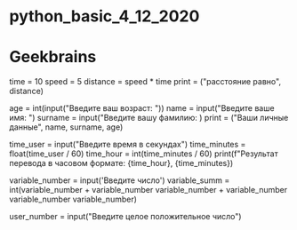 # python_basic_4_12_2020
# Geekbrains 
time = 10 
speed = 5
distance = speed * time
print = ("расстояние равно", distance)
    
age = int(input("Введите ваш возраст: "))
name = input("Введите ваше имя: ") 
surname = input("Введите вашу фамилию: )
print = ("Ваши личные данные", name, surname, age)

time_user = input("Введите время в секундах")
time_minutes = float(time_user / 60) 
time_hour = int(time_minutes / 60)
print(f"Результат перевода в часовом формате: {time_hour}, {time_minutes})

variable_number = input('Введите число')
variable_summ = int(variable_number + variable_number variable_number + variable_number variable_number variable_number)

user_number = input("Введите целое положительное число")

    